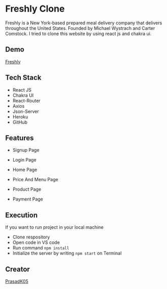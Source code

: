 # Freshly Clone

Freshly is a New York-based prepared meal delivery company that delivers throughout the United States. Founded by Michael Wystrach and Carter Comstock. I tried to clone this website by using react js and chakra ui.


## Demo

[Freshly](https://profound-florentine-71114c.netlify.app)


## Tech Stack

- React JS
- Chakra UI
- React-Router
- Axios
- Json-Server
- Heroku
- GitHub




## Features

- Signup Page

- Login Page

- Home Page

- Price And Menu Page

- Product Page

- Payment Page

## Execution

If you want to run project in your local machine

- Clone respository
- Open code in VS code
- Run command `npm install` 
- Initialize the server by writing `npm start` on Terminal

## Creator

[PrasadK05](https://github.com/PrasadK05/)




